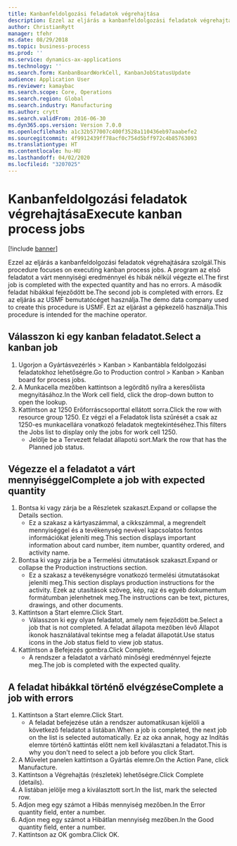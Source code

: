 ```yaml
---
title: Kanbanfeldolgozási feladatok végrehajtása
description: Ezzel az eljárás a kanbanfeldolgozási feladatok végrehajtására szolgál.
author: ChristianRytt
manager: tfehr
ms.date: 08/29/2018
ms.topic: business-process
ms.prod: ''
ms.service: dynamics-ax-applications
ms.technology: ''
ms.search.form: KanbanBoardWorkCell, KanbanJobStatusUpdate
audience: Application User
ms.reviewer: kamaybac
ms.search.scope: Core, Operations
ms.search.region: Global
ms.search.industry: Manufacturing
ms.author: crytt
ms.search.validFrom: 2016-06-30
ms.dyn365.ops.version: Version 7.0.0
ms.openlocfilehash: a1c32b577007c400f3528a110436eb97aaabefe2
ms.sourcegitcommit: 4f9912439ff78acf0c754d5bff972c4b85763093
ms.translationtype: HT
ms.contentlocale: hu-HU
ms.lasthandoff: 04/02/2020
ms.locfileid: "3207025"
---
```

# <a name="execute-kanban-process-jobs"></a><span data-ttu-id="ffa57-103">Kanbanfeldolgozási feladatok végrehajtása</span><span class="sxs-lookup"><span data-stu-id="ffa57-103">Execute kanban process jobs</span></span>

[!include [banner](../../includes/banner.md)]

<span data-ttu-id="ffa57-104">Ezzel az eljárás a kanbanfeldolgozási feladatok végrehajtására szolgál.</span><span class="sxs-lookup"><span data-stu-id="ffa57-104">This procedure focuses on executing kanban process jobs.</span></span> <span data-ttu-id="ffa57-105">A program az első feladatot a várt mennyiségi eredménnyel és hibák nélkül végezte el.</span><span class="sxs-lookup"><span data-stu-id="ffa57-105">The first job is completed with the expected quantity and has no errors.</span></span> <span data-ttu-id="ffa57-106">A második feladat hibákkal fejeződött be.</span><span class="sxs-lookup"><span data-stu-id="ffa57-106">The second job is completed with errors.</span></span> <span data-ttu-id="ffa57-107">Ez az eljárás az USMF bemutatócéget használja.</span><span class="sxs-lookup"><span data-stu-id="ffa57-107">The demo data company used to create this procedure is USMF.</span></span> <span data-ttu-id="ffa57-108">Ezt az eljárást a gépkezelő használja.</span><span class="sxs-lookup"><span data-stu-id="ffa57-108">This procedure is intended for the machine operator.</span></span>


## <a name="select-a-kanban-job"></a><span data-ttu-id="ffa57-109">Válasszon ki egy kanban feladatot.</span><span class="sxs-lookup"><span data-stu-id="ffa57-109">Select a kanban job</span></span>
1. <span data-ttu-id="ffa57-110">Ugorjon a Gyártásvezérlés > Kanban > Kanbantábla feldolgozási feladatokhoz lehetőségre.</span><span class="sxs-lookup"><span data-stu-id="ffa57-110">Go to Production control > Kanban > Kanban board for process jobs.</span></span>
2. <span data-ttu-id="ffa57-111">A Munkacella mezőben kattintson a legördítő nyílra a keresőlista megnyitásához.</span><span class="sxs-lookup"><span data-stu-id="ffa57-111">In the Work cell field, click the drop-down button to open the lookup.</span></span>
3. <span data-ttu-id="ffa57-112">Kattintson az 1250 Erőforráscsoporttal ellátott sorra.</span><span class="sxs-lookup"><span data-stu-id="ffa57-112">Click the row with resource group 1250.</span></span> <span data-ttu-id="ffa57-113">Ez végzi el a Feladatok lista szűrését a csak az 1250-es munkacellára vonatkozó feladatok megtekintéséhez.</span><span class="sxs-lookup"><span data-stu-id="ffa57-113">This filters the Jobs list to display only the jobs for work cell 1250.</span></span>
    * <span data-ttu-id="ffa57-114">Jelölje be a Tervezett feladat állapotú sort.</span><span class="sxs-lookup"><span data-stu-id="ffa57-114">Mark the row that has the Planned job status.</span></span>  

## <a name="complete-a-job-with-expected-quantity"></a><span data-ttu-id="ffa57-115">Végezze el a feladatot a várt mennyiséggel</span><span class="sxs-lookup"><span data-stu-id="ffa57-115">Complete a job with expected quantity</span></span>
1. <span data-ttu-id="ffa57-116">Bontsa ki vagy zárja be a Részletek szakaszt.</span><span class="sxs-lookup"><span data-stu-id="ffa57-116">Expand or collapse the Details section.</span></span>
    * <span data-ttu-id="ffa57-117">Ez a szakasz a kártyaszámmal, a cikkszámmal, a megrendelt mennyiséggel és a tevékenység nevével kapcsolatos fontos információkat jeleníti meg.</span><span class="sxs-lookup"><span data-stu-id="ffa57-117">This section displays important information about card number, item number, quantity ordered, and activity name.</span></span>  
2. <span data-ttu-id="ffa57-118">Bontsa ki vagy zárja be a Termelési útmutatások szakaszt.</span><span class="sxs-lookup"><span data-stu-id="ffa57-118">Expand or collapse the Production instructions section.</span></span>
    * <span data-ttu-id="ffa57-119">Ez a szakasz a tevékenységre vonatkozó termelési útmutatásokat jeleníti meg.</span><span class="sxs-lookup"><span data-stu-id="ffa57-119">This section displays production instructions for the activity.</span></span> <span data-ttu-id="ffa57-120">Ezek az utasítások szöveg, kép, rajz és egyéb dokumentum formátumban jelenhetnek meg.</span><span class="sxs-lookup"><span data-stu-id="ffa57-120">The instructions can be text, pictures, drawings, and other documents.</span></span>  
3. <span data-ttu-id="ffa57-121">Kattintson a Start elemre.</span><span class="sxs-lookup"><span data-stu-id="ffa57-121">Click Start.</span></span>
    * <span data-ttu-id="ffa57-122">Válasszon ki egy olyan feladatot, amely nem fejeződött be.</span><span class="sxs-lookup"><span data-stu-id="ffa57-122">Select a job that is not completed.</span></span> <span data-ttu-id="ffa57-123">A feladat állapota mezőben lévő Állapot ikonok használatával tekintse meg a feladat állapotát.</span><span class="sxs-lookup"><span data-stu-id="ffa57-123">Use status icons in the Job status field to view job status.</span></span>      
4. <span data-ttu-id="ffa57-124">Kattintson a Befejezés gombra.</span><span class="sxs-lookup"><span data-stu-id="ffa57-124">Click Complete.</span></span>
    * <span data-ttu-id="ffa57-125">A rendszer a feladatot a várható minőségi eredménnyel fejezte meg.</span><span class="sxs-lookup"><span data-stu-id="ffa57-125">The job is completed with the expected quality.</span></span>  

## <a name="complete-a-job-with-errors"></a><span data-ttu-id="ffa57-126">A feladat hibákkal történő elvégzése</span><span class="sxs-lookup"><span data-stu-id="ffa57-126">Complete a job with errors</span></span>
1. <span data-ttu-id="ffa57-127">Kattintson a Start elemre.</span><span class="sxs-lookup"><span data-stu-id="ffa57-127">Click Start.</span></span>
    * <span data-ttu-id="ffa57-128">A feladat befejezése után a rendszer automatikusan kijelöli a következő feladatot a listában.</span><span class="sxs-lookup"><span data-stu-id="ffa57-128">When a job is completed, the next job on the list is selected automatically.</span></span> <span data-ttu-id="ffa57-129">Ez az oka annak, hogy az Indítás elemre történő kattintás előtt nem kell kiválasztani a feladatot.</span><span class="sxs-lookup"><span data-stu-id="ffa57-129">This is why you don't need to select a job before you click Start.</span></span>  
2. <span data-ttu-id="ffa57-130">A Művelet panelen kattintson a Gyártás elemre.</span><span class="sxs-lookup"><span data-stu-id="ffa57-130">On the Action Pane, click Manufacture.</span></span>
3. <span data-ttu-id="ffa57-131">Kattintson a Végrehajtás (részletek) lehetőségre.</span><span class="sxs-lookup"><span data-stu-id="ffa57-131">Click Complete (details).</span></span>
4. <span data-ttu-id="ffa57-132">A listában jelölje meg a kiválasztott sort.</span><span class="sxs-lookup"><span data-stu-id="ffa57-132">In the list, mark the selected row.</span></span>
5. <span data-ttu-id="ffa57-133">Adjon meg egy számot a Hibás mennyiség mezőben.</span><span class="sxs-lookup"><span data-stu-id="ffa57-133">In the Error quantity field, enter a number.</span></span>
6. <span data-ttu-id="ffa57-134">Adjon meg egy számot a Hibátlan mennyiség mezőben.</span><span class="sxs-lookup"><span data-stu-id="ffa57-134">In the Good quantity field, enter a number.</span></span>
7. <span data-ttu-id="ffa57-135">Kattintson az OK gombra.</span><span class="sxs-lookup"><span data-stu-id="ffa57-135">Click OK.</span></span>

